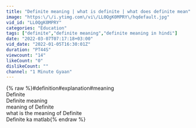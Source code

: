 ```yaml
---
title: "Definite meaning | what is definite | what does definite mean"
image: "https:\/\/i.ytimg.com\/vi\/LL0QgK0MPRY\/hqdefault.jpg"
vid_id: "LL0QgK0MPRY"
categories: "Education"
tags: ["definite","definite meaning","definite meaning in hindi"]
date: "2022-03-07T07:17:18+03:00"
vid_date: "2022-01-05T16:30:01Z"
duration: "PT44S"
viewcount: "14"
likeCount: "0"
dislikeCount: ""
channel: "1 Minute Gyaan"
---
```

{% raw %}#definition#explanation#meaning <br />Definite<br />Definite meaning<br />meaning of Definite<br />what is the meaning of Definite<br />Definite ka matlab{% endraw %}
